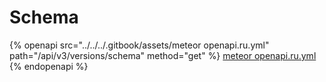 # Schema

{% openapi src="../../../.gitbook/assets/meteor openapi.ru.yml" path="/api/v3/versions/schema" method="get" %}
[meteor openapi.ru.yml](<../../../.gitbook/assets/meteor openapi.ru.yml>)
{% endopenapi %}
